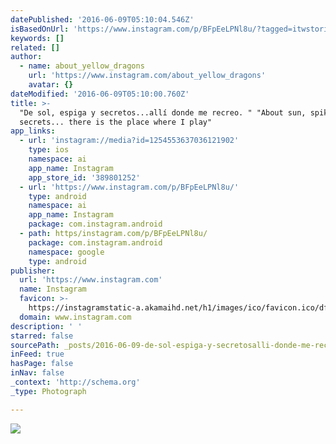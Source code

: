 ```yaml
---
datePublished: '2016-06-09T05:10:04.546Z'
isBasedOnUrl: 'https://www.instagram.com/p/BFpEeLPNl8u/?tagged=itwstories'
keywords: []
related: []
author:
  - name: about_yellow_dragons
    url: 'https://www.instagram.com/about_yellow_dragons'
    avatar: {}
dateModified: '2016-06-09T05:10:00.760Z'
title: >-
  "De sol, espiga y secretos...allí donde me recreo. " "About sun, spike, and
  secrets... there is the place where I play"
app_links:
  - url: 'instagram://media?id=1254553637036121902'
    type: ios
    namespace: ai
    app_name: Instagram
    app_store_id: '389801252'
  - url: 'https://www.instagram.com/p/BFpEeLPNl8u/'
    type: android
    namespace: ai
    app_name: Instagram
    package: com.instagram.android
  - path: https/instagram.com/p/BFpEeLPNl8u/
    package: com.instagram.android
    namespace: google
    type: android
publisher:
  url: 'https://www.instagram.com'
  name: Instagram
  favicon: >-
    https://instagramstatic-a.akamaihd.net/h1/images/ico/favicon.ico/dfa85bb1fd63.ico
  domain: www.instagram.com
description: ' '
starred: false
sourcePath: _posts/2016-06-09-de-sol-espiga-y-secretosalli-donde-me-recreo-about.md
inFeed: true
hasPage: false
inNav: false
_context: 'http://schema.org'
_type: Photograph

---
```

![ ](https://s3-us-west-2.amazonaws.com/the-grid-img/p/b26167e7f3f25b5970824abb2082318fbbdff533.jpg)